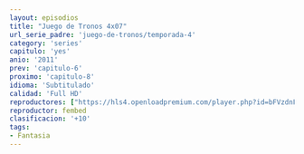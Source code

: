 ```yaml
---
layout: episodios
title: "Juego de Tronos 4x07"
url_serie_padre: 'juego-de-tronos/temporada-4'
category: 'series'
capitulo: 'yes'
anio: '2011'
prev: 'capitulo-6'
proximo: 'capitulo-8'
idioma: 'Subtitulado'
calidad: 'Full HD'
reproductores: ["https://hls4.openloadpremium.com/player.php?id=bFVzdnFtbTRVZFI2TjFYc0dKMkJ6cmJMQ0d6b2lwVnRVQ1VuelhIcW9MV09ZRkdYV21BSjc5OWFEWlM0emdWc3p4Zi81MHNiaURmZXN3c3Ava1BhSVE9PQ&sub=https://sub.cuevana2.io/vtt-sub/sub7/Game.Of.Thrones.S04E07.vtt"]
reproductor: fembed
clasificacion: '+10'
tags:
- Fantasia
---
```












